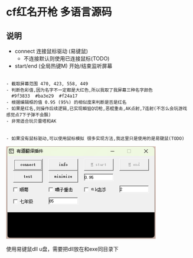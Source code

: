 # cf红名开枪 多语言源码 

## 说明
 - connect 连接鼠标驱动 (易键鼠)
   - 不连接默认则使用已连接鼠标(TODO)
 - start/end (全局热键M) 开始/结束监听屏幕

## 
    - 截取屏幕范围 470, 423, 558, 449
    - 判断色彩值,因为名字不一定都是大红色,所以我取了我屏幕三种名字颜色
      #9f3833  #ba3e29  #f24a17
    - 根据编辑框的值 0.95 (95%) 的相似度来判断是否是红名
    - 如果是红名,则操作后续逻辑,已实现瞬狙Q切枪,恶棍重击,AK点射,7连射(不怎么会玩游戏 感觉点7下子弹不会飘)
    - 非常适合玩贝雷塔和AK
## 
    - 如果没有鼠标驱动,可以使用鼠标模拟 很多实现方法,我这里只是使用的是易键鼠(TODO)


![img.png](易语言/img.png)

使用易键鼠dll u盘，需要把dll放在和exe同目录下
